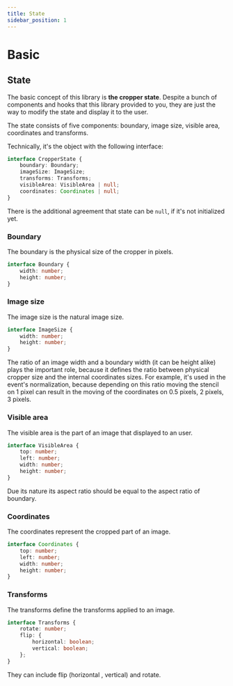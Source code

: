 ```yaml
---
title: State
sidebar_position: 1
---
```


# Basic

## State

The basic concept of this library is **the cropper state**.
Despite a bunch of components and hooks that this library provided to you, they are just the way to modify the state and display it to the user.

The state consists of five components: boundary, image size, visible area, coordinates and transforms.

Technically, it's the object with the following interface:
```ts
interface CropperState {
	boundary: Boundary;
	imageSize: ImageSize;
	transforms: Transforms;
	visibleArea: VisibleArea | null;
	coordinates: Coordinates | null;
}
```

There is the additional agreement that state can be `null`, if it's not initialized yet.

### Boundary

The boundary is the physical size of the cropper in pixels.

```ts
interface Boundary {
	width: number;
	height: number;
}
```

### Image size

The image size is the natural image size.

```ts
interface ImageSize {
	width: number;
	height: number;
}
```

The ratio of an image width and a boundary width (it can be height alike) plays the important role, because it defines
the ratio between physical cropper size and the internal coordinates sizes. For example, it's used in the event's normalization, because depending on this ratio moving the stencil on 1 pixel
can result in the moving of the coordinates on 0.5 pixels, 2 pixels, 3 pixels.


### Visible area

The visible area is the part of an image that displayed to an user.

```ts
interface VisibleArea {
	top: number;
	left: number;
	width: number;
	height: number;
}
```

Due its nature its aspect ratio should be equal to the aspect ratio of boundary.

### Coordinates

The coordinates represent the cropped part of an image.

```ts
interface Coordinates {
	top: number;
	left: number;
	width: number;
	height: number;
}
```

### Transforms

The transforms define the transforms applied to an image.

```ts
interface Transforms {
	rotate: number;
	flip: {
		horizontal: boolean;
		vertical: boolean;
	};
}
```
They can include flip (horizontal , vertical) and rotate.
